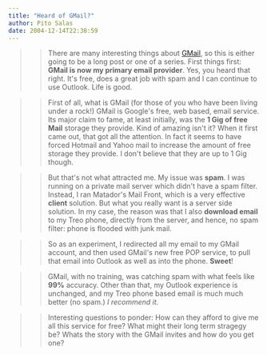 ```yaml
---
title: "Heard of GMail?"
author: Pito Salas
date: 2004-12-14T22:38:59
---
```



>>

>> There are many interesting things about
[GMail](<http://gmail.google.com/gmail>), so this is either going to be a long
post or one of a series. First things first: **GMail is now my primary email
provider**. Yes, you heard that right. It's free, does a great job with spam
and I can continue to use Outlook. Life is good.

>>

>> First of all, what is GMail (for those of you who have been living under a
rock!) GMail is Google's free, web based, email service. Its major claim to
fame, at least initially, was the **1 Gig of free Mail** storage they provide.
Kind of amazing isn't it? When it first came out, that got all the attention.
In fact it seems to have forced Hotmail and Yahoo mail to increase the amount
of free storage they provide. I don't believe that they are up to 1 Gig
though.

>>

>> But that's not what attracted me. My issue was **spam**. I was running on a
private mail server which didn't have a spam filter. Instead, I ran Matador's
Mail Front, which is a very effective **client** solution. But what you really
want is a server side solution. In my case, the reason was that I also
**download email** to my Treo phone, directly from the server, and hence, no
spam filter: phone is flooded with junk mail.

>>

>> So as an experiment, I redirected all my email to my GMail account, and
then used GMail's new free POP service, to pull that email into Outlook as
well as into the phone. **Sweet**!

>>

>> GMail, with no training, was catching spam with what feels like **99%**
accuracy. Other than that, my Outlook experience is unchanged, and my Treo
phone based email is much much better (no spam.) _I recommend it._

>>

>> Interesting questions to ponder: How can they afford to give me all this
service for free? What might their long term stragegy be? Whats the story with
the GMail invites and how do you get one?


